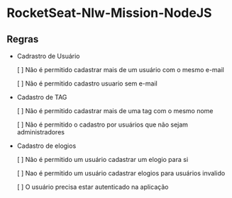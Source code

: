 # RocketSeat-Nlw-Mission-NodeJS

## Regras



- Cadrastro de Usuário 

    [ ] Não é permitido cadastrar mais de um usuário com o mesmo e-mail

    [ ] Não é permitido cadastro usuario sem e-mail




- Cadastro de TAG

    [ ]  Não é permitido cadastrar mais de uma tag com o mesmo nome

    [ ] Não é permitido o cadastro por usuários que não sejam administradores 

- Cadastro de elogios 

    [ ] Não é permitido um usuário cadastrar um elogio para si 

    [ ] Nao é permitido um usuário cadastrar elogios para usuários invalido

    [ ] O usuário precisa estar autenticado na aplicação